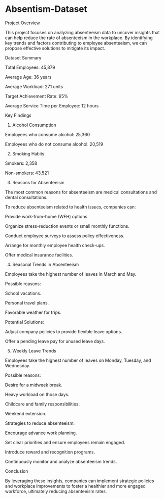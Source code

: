 # Absentism-Dataset
Project Overview

This project focuses on analyzing absenteeism data to uncover insights that can help reduce the rate of absenteeism in the workplace. By identifying key trends and factors contributing to employee absenteeism, we can propose effective solutions to mitigate its impact.

Dataset Summary

Total Employees: 45,879

Average Age: 36 years

Average Workload: 271 units

Target Achievement Rate: 95%

Average Service Time per Employee: 12 hours

Key Findings

1. Alcohol Consumption

Employees who consume alcohol: 25,360

Employees who do not consume alcohol: 20,519

2. Smoking Habits

Smokers: 2,358

Non-smokers: 43,521

3. Reasons for Absenteeism

The most common reasons for absenteeism are medical consultations and dental consultations.

To reduce absenteeism related to health issues, companies can:

Provide work-from-home (WFH) options.

Organize stress-reduction events or small monthly functions.

Conduct employee surveys to assess policy effectiveness.

Arrange for monthly employee health check-ups.

Offer medical insurance facilities.

4. Seasonal Trends in Absenteeism

Employees take the highest number of leaves in March and May.

Possible reasons:

School vacations.

Personal travel plans.

Favorable weather for trips.

Potential Solutions:

Adjust company policies to provide flexible leave options.

Offer a pending leave pay for unused leave days.

5. Weekly Leave Trends

Employees take the highest number of leaves on Monday, Tuesday, and Wednesday.

Possible reasons:

Desire for a midweek break.

Heavy workload on those days.

Childcare and family responsibilities.

Weekend extension.

Strategies to reduce absenteeism:

Encourage advance work planning.

Set clear priorities and ensure employees remain engaged.

Introduce reward and recognition programs.

Continuously monitor and analyze absenteeism trends.

Conclusion

By leveraging these insights, companies can implement strategic policies and workplace improvements to foster a healthier and more engaged workforce, ultimately reducing absenteeism rates.
